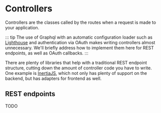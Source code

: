 # Controllers

Controllers are the classes called by the routes when a request is made to your application.

::: tip
The use of Graphql with an automatic configuration loader such as [Lighthouse](https://lighthouse-php.com/) and authentication via OAuth makes writing controllers almost unnecessary. We'll briefly address how to implement them here for REST endpoints, as well as OAuth callbacks.
:::

There are plenty of libraries that help with a traditional REST endpoint structure, cutting down the amount of controller code you have to write. One example is [InertiaJS](https://inertiajs.com/), which not only has plenty of support on the backend, but has adapters for frontend as well.

## REST endpoints

TODO
